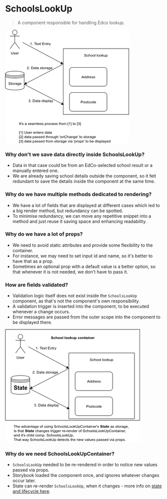 # SchoolsLookUp
> A component responsible for handling Edco lookup.

![data flow](./../../../docs/school%20lookup%20data%20flow.png?raw=true "Data Flow")

### Why don't we save data directly inside SchoolsLookUp?
* Data in that case could be from an EdCo-selected school result or a manually entered one.
* We are already saving school details outside the component, so it felt redundant to save the details inside the component at the same time.

### Why do we have multiple methods dedicated to rendering?
* We have a lot of fields that are displayed at different cases which led to a big render method, but redundancy can be spotted.
* To minimise redundancy, we can move any repetitive snippet into a method and just reuse it saving space and enhancing readability.

### Why do we have a lot of props?
* We need to avoid static attributes and provide some flexibility to the container.
* For instance, we may need to set input id and name, so it's better to have that as a prop.
* Sometimes an optional prop with a default value is a better option, so that whenever it is not needed, we don't have to pass it.

### How are fields validated?
* Validation logic itself does not exist inside the `SchoolsLookUp` component, as that's not the component's own responsibility.
* A validation trigger is inserted into the component, to be executed whenever a change occurs.
* Error messages are passed from the outer scope into the component to be displayed there.

![container](./../../../docs/school%20lookup%20container.png?raw=true "Container")

### Why do we need SchoolsLookUpContainer?
* `SchoolsLookUp` needed to be re-rendered in order to notice new values passed via props.
* Storybook loaded the component once, and ignores whatever changes occur later.
* State can re-render `SchoolsLookUp`, when it changes - more info on [state and lifecycle here](https://reactjs.org/docs/state-and-lifecycle.html).
